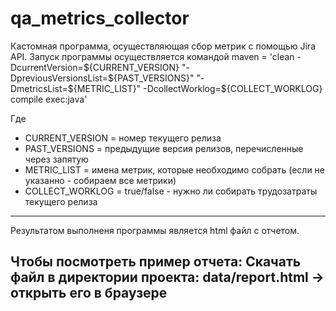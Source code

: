 # **qa_metrics_collector**

Кастомная программа, осуществляющая сбор метрик с помощью Jira API. 
Запуск программы осуществляется командой maven = 'clean -DcurrentVersion=${CURRENT_VERSION} "-DpreviousVersionsList=${PAST_VERSIONS}" "-DmetricsList=${METRIC_LIST}" -DcollectWorklog=${COLLECT_WORKLOG} compile exec:java'

Где 
  - CURRENT_VERSION = номер текущего релиза
  - PAST_VERSIONS = предыдущие версия релизов, перечисленные через запятую 
  - METRIC_LIST = имена метрик, которые необходимо собрать (если не указанно - собираем все метрики) 
  - COLLECT_WORKLOG = true/false - нужно ли собирать трудозатраты текущего релиза 

---
Результатом выполненя программы является html файл с отчетом. 

**Чтобы посмотреть пример отчета:**
Скачать файл в директории проекта: data/report.html -> открыть его в браузере 
---
